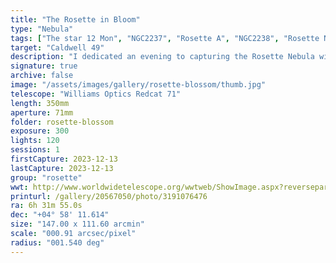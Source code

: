 ```yaml
---
title: "The Rosette in Bloom"
type: "Nebula"
tags: ["The star 12 Mon", "NGC2237", "Rosette A", "NGC2238", "Rosette Nebula", "NGC2239", "NGC2246", "Rosette B", "NGC2252", "Caldwell 49"]
target: "Caldwell 49"
description: "I dedicated an evening to capturing the Rosette Nebula with narrowband filters, then processed it with existing RGB data. My goal was to capture the fine structure and detail of the nebula and use color to contrast various regions based on their spectral emissions. I call it the Rosette in Bloom."
signature: true
archive: false
image: "/assets/images/gallery/rosette-blossom/thumb.jpg"
telescope: "Williams Optics Redcat 71"
length: 350mm
aperture: 71mm
folder: rosette-blossom
exposure: 300
lights: 120
sessions: 1
firstCapture: 2023-12-13
lastCapture: 2023-12-13
group: "rosette"
wwt: http://www.worldwidetelescope.org/wwtweb/ShowImage.aspx?reverseparity=False&scale=0.913583&name=rosette-blossom.jpg&imageurl=https://deepskyworkflows.com/assets/images/gallery/rosette-blossom/rosette-blossom.jpg&credits=Jeremy+Likness+at+DeepSkyWorkflows.com&creditsUrl=https://deepskyworkflows.com/about&ra=97.510801&dec=5.692672&x=7947.2&y=5006.4&rotation=-146.06&thumb=https://deepskyworkflows.com/assets/images/gallery/rosette-blossom/thumb.jpg
printurl: /gallery/20567050/photo/3191076476
ra: 6h 31m 55.0s
dec: "+04° 58' 11.614"
size: "147.00 x 111.60 arcmin"
scale: "000.91 arcsec/pixel"
radius: "001.540 deg"
---
```

